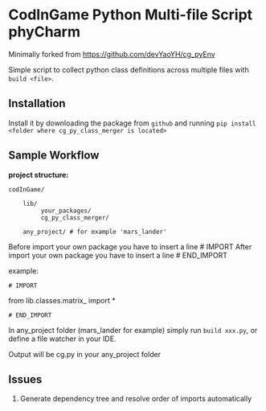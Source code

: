 # CodInGame Python Multi-file Script phyCharm

Minimally forked from https://github.com/devYaoYH/cg_pyEnv 

Simple script to collect python class definitions across multiple files with `build <file>`.

## Installation

Install it by downloading the package from 
 ``github`` and running ``pip install <folder where cg_py_class_merger is located>``

## Sample Workflow
**project structure:**

    codInGame/

        lib/
             your_packages/
             cg_py_class_merger/
        
        any_project/ # for example 'mars_lander'
     

Before import your own package you have to insert a line # IMPORT
After import your own package you have to insert a line # END_IMPORT

example:

``# IMPORT``

from lib.classes.matrix_ import *

``# END_IMPORT``

In any_project folder (mars_lander for example) simply run ``build xxx.py``, or define a file watcher in your IDE.

Output will be cg.py in your any_project folder

## Issues

1. Generate dependency tree and resolve order of imports automatically
